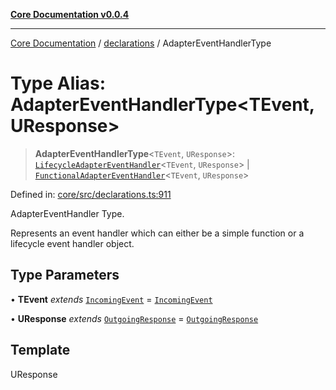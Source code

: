 [**Core Documentation v0.0.4**](../../README.md)

***

[Core Documentation](../../modules.md) / [declarations](../README.md) / AdapterEventHandlerType

# Type Alias: AdapterEventHandlerType\<TEvent, UResponse\>

> **AdapterEventHandlerType**\<`TEvent`, `UResponse`\>: [`LifecycleAdapterEventHandler`](../interfaces/LifecycleAdapterEventHandler.md)\<`TEvent`, `UResponse`\> \| [`FunctionalAdapterEventHandler`](FunctionalAdapterEventHandler.md)\<`TEvent`, `UResponse`\>

Defined in: [core/src/declarations.ts:911](https://github.com/stonemjs/core/blob/e4675fc5d1a8e120fdb4d54e226a2496fdda3681/src/declarations.ts#L911)

AdapterEventHandler Type.

Represents an event handler which can either be a simple function or a lifecycle event handler object.

## Type Parameters

• **TEvent** *extends* [`IncomingEvent`](../../events/IncomingEvent/classes/IncomingEvent.md) = [`IncomingEvent`](../../events/IncomingEvent/classes/IncomingEvent.md)

• **UResponse** *extends* [`OutgoingResponse`](../../events/OutgoingResponse/classes/OutgoingResponse.md) = [`OutgoingResponse`](../../events/OutgoingResponse/classes/OutgoingResponse.md)

## Template

UResponse
